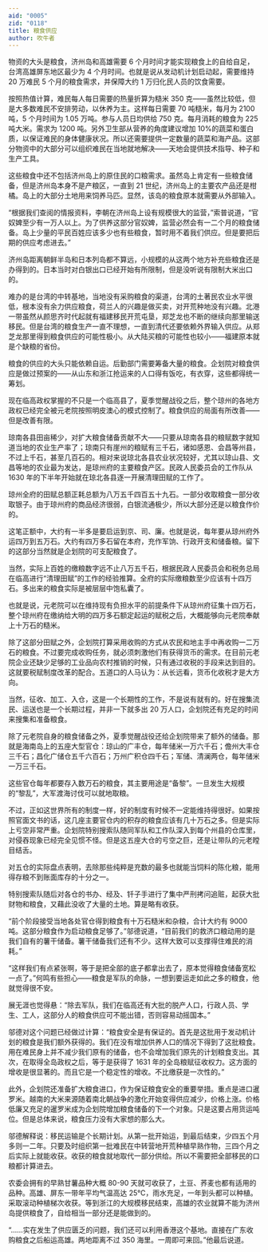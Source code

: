 ```yaml
---
aid: "0005"
zid: "0118"
title: 粮食供应
author: 吹牛者
---
```


物资的大头是粮食，济州岛和高雄需要 6 个月时间才能实现粮食上的自给自足，台湾高雄屏东地区最少为 4 个月时间。也就是说从发动机计划启动起，需要维持 20 万难民 5 个月的粮食需求，并保障大约 1 万归化民人员的饮食需要。

按照热值计算，难民每人每日需要的热量折算为糙米 350 克——虽然比较低，但是大多数难民不安排劳动，以休养为主。这样每日需要 70 吨糙米，每月为 2100 吨，5 个月时间为 1.05 万吨。参与人员日均供给 750 克。每月消耗的粮食为 225 吨大米。需求为 1200 吨。另外卫生部从营养的角度建议增加 10%的蔬菜和蛋白质，以保证难民的身体健康状况。所以还需要提供一定数量的蔬菜和海产品。这部分物资中的大部分可以组织难民在当地就地解决——天地会提供技术指导、种子和生产工具。

这些粮食中还不包括济州岛上的原住民的口粮需求。虽然岛上肯定有一些粮食储备，但是济州岛本身不是产粮区，一直到 21 世纪，济州岛上的主要农产品还是柑橘。岛上的大部分土地用来饲养马匹。显然，该岛的粮食原本就需要从外部输入。

“根据我们查阅的情报资料，李朝在济州岛上设有规模很大的监营，”索普说道，“官奴婢至少有一万人以上。为了供养这部分官奴婢，监营必然会有一二个月的粮食储备。岛上少量的平民百姓应该多少也有些粮食，暂时用不着我们供应。但是要把后期的供应考虑进去。”

济州岛距离朝鲜半岛和日本列岛都不算远，小规模的从这两个地方补充些粮食还是办得到的。日本当时对白银出口已经开始有所限制，但是没听说有限制大米出口的。

难办的是台湾的中转基地，当地没有采购粮食的渠道，台湾的土著民农业水平很低，根本没有余力供应粮食，荷兰人的兴趣是做买卖，对开荒种地没有兴趣。北港一带虽然从颜思齐时代起就有福建移民开荒屯垦，郑芝龙也不断的继续向那里输送移民。但是台湾的粮食生产一直不理想，一直到清代还要依赖外界输入供应。从郑芝龙那里得到粮食供应的可能性极小。从大陆买粮的可能性也较小——福建原本就是个缺粮的省份。

粮食的供应的大头只能依赖自运。后勤部门需要筹备大量的粮食。企划院对粮食供应是做过预案的——从山东和浙江抢运来的人口得有饭吃，有衣穿，这些都得统一筹划。

现在临高政权掌握的不只是一个临高县了，夏季觉醒战役之后，整个琼州的各地方政权已经完全被元老院按照明皮澳心的模式控制了。粮食供应的局面有所改善——但是改善有限。

琼南各县田亩稀少，对扩大粮食储备贡献不大——只要从琼南各县的粮赋数字就知道当地的农业生产率了；琼南只有崖州的粮赋有三千石，诸如感恩、会昌等州县，不过上千石，甚至几百石的。相对来说琼北各县农业状况较好，尤其以琼山县、文昌等地的农业最为发达，是琼州府的主要粮食产区。民政人民委员会的工作队从 1630 年的下半年开始就在琼北各县逐一开展清理田赋的工作了。

琼州全府的田赋总额正耗总额为八万五千四百五十九石。一部分收取粮食一部分收取银子。由于琼州府的商品经济很弱，白银流通极少，所以大部分还是以粮食作价的。

这笔正额中，大约有一半多是要启运到京、司、廉。也就是说，每年要从琼州府外运四万到五万石。大约有四万多石留在本府，充作军饷、行政开支和储备粮。留下的这部分当然就是企划院的可支配粮食了。

当然，实际上百姓的缴粮数字远不止八万五千石，根据民政人民委员会和税务总局在临高进行“清理田赋”的工作的经验推算。全府的实际缴粮数至少应该有十四万石。多出来的粮食实际是被层层中饱私囊了。

也就是说，元老院可以在维持现有负担水平的前提条件下从琼州府征集十四万石，整个琼州府在缴纳给大明的四万多石额定起运的赋税之后，大概能够向元老院奉献上十万石的糙米。

除了这部分田赋之外，企划院打算采用收购的方式从农民和地主手中再收购一二万石的粮食。不过要完成收购任务，就必须刺激他们有获得货币的需求。在目前元老院企业还缺少足够的工业品向农村推销的时候，只有通过收税的手段来达到目的。这就要税赋制度改革的配合。五道口的人马认为：从长远看，货币化收税才是大方向。

当然，征收、加工、入仓，这是一个长期性的工作，不是说有就有的。好在搜集流民、运送也是一个长期过程，并非一下就多出 20 万人口，企划院还有充足的时间来搜集和准备粮食。

除了元老院自身的粮食储备之外，夏季觉醒战役还给企划院带来了额外的储备。那就是海南岛上的五座大型官仓：琼山的广丰仓，每年储米一万六千石；儋州大丰仓三千石；昌化广储仓五千六百石；万州广积仓四千石；军储、清澜两仓，每年储米一万三千石。

这些官仓每年都要存入数万石的粮食，其主要用途是“备黎”。一旦发生大规模的“黎乱”，大军渡海讨伐可以就地取粮。

不过，正如这世界所有的制度一样，好的制度有时候不一定能维持得很好。如果按照官面文书的话，这几座主要官仓内的积存的粮食应该有几十万石之多。但是实际上亏空非常严重。企划院特别搜索队随同军队和工作队深入到每个州县的仓库里，对侵吞现象已经完全见惯不怪。但是这五座大仓的亏空之巨，还是让带队的元老瞠目结舌。

对五仓的实际盘点表明，去除那些纯粹是充数的最多也就能当饲料的陈化粮，能用得存粮不到账面库存的十分之一。

特别搜索队随后对各仓的书办、经及、钎子手进行了集中严刑拷问追赃，起获大批财物和粮食，又藉此没收了大量的土地。算是略有收获。

“前个阶段接受当地各处官仓得到粮食有十万石糙米和杂粮，合计大约有 9000 吨。这部分粮食作为启动粮食足够了。”邬德说道，“目前我们的救济口粮动用的是我们自有的薯干储备。薯干储备我们还有不少。这样大致可以支撑得住难民的消耗。”

“这样我们有点紧张啊，等于是把全部的底子都拿出去了，原本觉得粮食储备宽松一点了。”何鸣有些担心——粮食是军队的命脉，一想到要运走如此之多的粮食，他就觉得很不安。

展无涯也觉得悬：“除去军队，我们在临高还有大批的脱产人口，行政人员、学生、工人，这部分人的粮食供应可不能出错，否则容易动摇国本。”

邬德对这个问题已经做过计算：“粮食安全是有保证的。首先是这批用于发动机计划的粮食是我们额外获得的。我们在没有增加供养人口的情况下得到了这批粮食。用在难民身上并不减少我们原有的储备，也不会增加我们原先的计划粮食支出。其次，在取得全岛政权之后，等于是获得了 1631 年的全岛粮赋征收权力。这方面的增收是很显著的。而且它是一个稳定性的增收。不比缴获是一次性的。”

此外，企划院还准备扩大粮食进口，作为保证粮食安全的重要举措。重点是进口暹罗米。越南的大米来源随着南北朝战争的激化开始变得供应减少，价格上涨。价格低廉又充足的暹罗米成为企划院增加粮食储备的下一个对象。只是这要占用货运吨位。但是总体来说，粮食压力没有大家想的那么大。

邬德解释说：移民运输是个长期计划。从第一批开始运，到最后结束，少四五个月多则一二年。只要及时组织第一批难民在中转营地开荒种植早熟作物，三四个月之后实际上就能收获。收获的粮食就地取代一部分供给。所以不需要把全部移民的口粮都计算进去。

农委会拥有的早熟甘薯品种大概 80-90 天就可收获了，土豆、荞麦也都有适用的品种。高雄、屏东一带年平均气温高达 25℃，雨水充足，一年到头都可以种植。采取滚动种植梯次收获。等到浙江的大规模移民结束，高雄的农业就算不能为济州岛提供粮食了，自给相当一部分还是能做到的。

“……实在发生了供应匮乏的问题，我们还可以利用香港这个基地。直接在广东收购粮食之后船运高雄。两地距离不过 350 海里。一周即可来回。”他最后说道。

